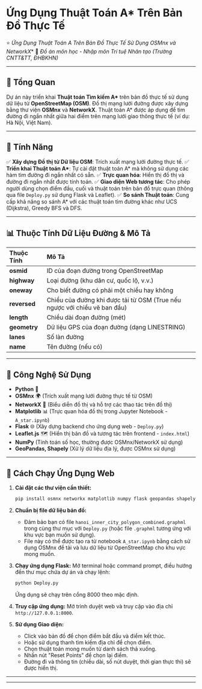 # Ứng Dụng Thuật Toán A* Trên Bản Đồ Thực Tế

⭐ **Ứng Dụng Thuật Toán A* Trên Bản Đồ Thực Tế Sử Dụng OSMnx và NetworkX**
📌 *Đồ án môn học - Nhập môn Trí tuệ Nhân tạo (Trường CNTT&TT, ĐHBKHN)*

---

## 📌 Tổng Quan

Dự án này triển khai **Thuật toán Tìm kiếm A\*** trên bản đồ thực tế sử dụng dữ liệu từ **OpenStreetMap (OSM)**. Đồ thị mạng lưới đường được xây dựng bằng thư viện **OSMnx** và **NetworkX**. Thuật toán A\* được áp dụng để tìm đường đi ngắn nhất giữa hai điểm trên mạng lưới giao thông thực tế (ví dụ: Hà Nội, Việt Nam).

---

## 📂 Tính Năng

✅ **Xây dựng Đồ thị từ Dữ liệu OSM**: Trích xuất mạng lưới đường thực tế.
✅ **Triển khai Thuật toán A\***: Tự cài đặt thuật toán A\* mà không sử dụng các hàm tìm đường đi ngắn nhất có sẵn.
✅ **Trực quan hóa**: Hiển thị đồ thị và đường đi ngắn nhất được tính toán.
✅ **Giao diện Web tương tác**: Cho phép người dùng chọn điểm đầu, cuối và thuật toán trên bản đồ trực quan (thông qua file `Deploy.py` sử dụng Flask và Leaflet).
✅ **So sánh Thuật toán**: Cung cấp khả năng so sánh A\* với các thuật toán tìm đường khác như UCS (Dijkstra), Greedy BFS và DFS.

---

## 📊 Thuộc Tính Dữ Liệu Đường & Mô Tả

| Thuộc Tính | Mô Tả                                      |
| :--------- | :----------------------------------------- |
| **osmid** | ID của đoạn đường trong OpenStreetMap      |
| **highway**| Loại đường (khu dân cư, quốc lộ, v.v.)     |
| **oneway** | Cho biết đường có phải một chiều hay không   |
| **reversed**| Chiều của đường khi được tải từ OSM (True nếu ngược với chiều vẽ ban đầu) |
| **length** | Chiều dài đoạn đường (mét)                 |
| **geometry**| Dữ liệu GPS của đoạn đường (dạng LINESTRING) |
| **lanes** | Số làn đường                              |
| **name** | Tên đường (nếu có)                         |

---

## 📌 Công Nghệ Sử Dụng

-   **Python** 🐍
-   **OSMnx** 🌍 (Trích xuất mạng lưới đường thực tế từ OSM)
-   **NetworkX** 🔗 (Biểu diễn đồ thị và hỗ trợ các thao tác trên đồ thị)
-   **Matplotlib** 📊 (Trực quan hóa đồ thị trong Jupyter Notebook - `A_star.ipynb`)
-   **Flask** 🌐 (Xây dựng backend cho ứng dụng web - `Deploy.py`)
-   **Leaflet.js** 🗺️ (Hiển thị bản đồ và tương tác trên frontend - `index.html`)
-   **NumPy** (Tính toán số học, thường được OSMnx/NetworkX sử dụng)
-   **GeoPandas, Shapely** (Xử lý dữ liệu địa lý, được OSMnx sử dụng)

---

## 🚀 Cách Chạy Ứng Dụng Web

1.  **Cài đặt các thư viện cần thiết:**
    ```bash
    pip install osmnx networkx matplotlib numpy flask geopandas shapely
    ```

2.  **Chuẩn bị file dữ liệu bản đồ:**
    * Đảm bảo bạn có file `hanoi_inner_city_polygon_combined.graphml` trong cùng thư mục với `Deploy.py` (hoặc file `.graphml` tương ứng với khu vực bạn muốn sử dụng).
    * File này có thể được tạo ra từ notebook `A_star.ipynb` bằng cách sử dụng OSMnx để tải và lưu dữ liệu từ OpenStreetMap cho khu vực mong muốn.

3.  **Chạy ứng dụng Flask:**
    Mở terminal hoặc command prompt, điều hướng đến thư mục chứa dự án và chạy lệnh:
    ```bash
    python Deploy.py
    ```
    Ứng dụng sẽ chạy trên cổng 8000 theo mặc định.

4.  **Truy cập ứng dụng:**
    Mở trình duyệt web và truy cập vào địa chỉ `http://127.0.0.1:8000`.

5.  **Sử dụng Giao diện:**
    * Click vào bản đồ để chọn điểm bắt đầu và điểm kết thúc.
    * Hoặc sử dụng thanh tìm kiếm địa chỉ để chọn điểm.
    * Chọn thuật toán mong muốn từ danh sách thả xuống.
    * Nhấn nút "Reset Points" để chọn lại điểm.
    * Đường đi và thông tin (chiều dài, số nút duyệt, thời gian thực thi) sẽ được hiển thị.

---

---